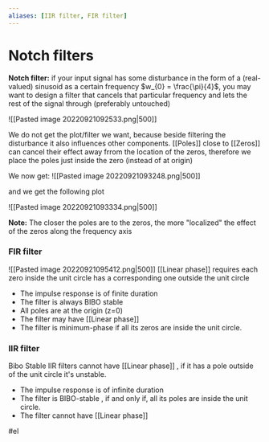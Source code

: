 ```yaml
---
aliases: [IIR filter, FIR filter]
---
```

# Notch filters
**Notch filter:**
if your input signal has some disturbance in the form of a (real-valued) sinusoid as a certain frequency $w_{0} = \frac{\pi}{4}$, you may want to design a filter that cancels that particular frequency and lets the rest of the signal through (preferably untouched)

![[Pasted image 20220921092533.png|500]]

We do not get the plot/filter we want, because beside filtering the disturbance it also influences other components. [[Poles]] close to [[Zeros]] can cancel their effect away frrom the location of the zeros, therefore we place the poles just inside the zero (instead of at origin)

We now get:
![[Pasted image 20220921093248.png|500]]

and we get the following plot

![[Pasted image 20220921093334.png|500]]

**Note:** The closer the poles are to the zeros, the more "localized" the effect of the zeros along the frequency axis

### FIR filter
![[Pasted image 20220921095412.png|500]]
[[Linear phase]] requires each zero inside the unit circle has a corresponding one outside the unit circle
- The impulse response is of finite duration
- The filter is always BIBO stable
- All poles are at the origin (z=0)
- The filter may have [[Linear phase]]
- The filter is minimum-phase if all its zeros are inside the unit circle.

### IIR filter
Bibo Stable IIR filters cannot have [[Linear phase]] , if it has a pole outside of the unit circle it's unstable.

- The impulse response is of infinite duration
- The filter is BIBO-stable , if and only if, all its poles are inside the unit circle. 
- The filter cannot have [[Linear phase]]

#el 